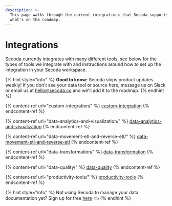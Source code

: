 ```yaml
---
description: >-
  This page walks through the current integrations that Secoda supports and
  what's on the roadmap.
---
```


# Integrations

Secoda currently integrates with many different tools, see below for the types of tools we integrate with and instructions around how to set up the integration in your Secoda workspace.&#x20;

{% hint style="info" %}
**Good to know:** Secoda ships product updates weekly! If you don't see your data tool or source here, message us on Slack or email us at hello@secoda.co and we'll add it to the roadmap.
{% endhint %}

{% content-ref url="custom-integration/" %}
[custom-integration](custom-integration/)
{% endcontent-ref %}

{% content-ref url="data-analytics-and-visualization/" %}
[data-analytics-and-visualization](data-analytics-and-visualization/)
{% endcontent-ref %}

{% content-ref url="data-movement-etl-and-reverse-etl/" %}
[data-movement-etl-and-reverse-etl](data-movement-etl-and-reverse-etl/)
{% endcontent-ref %}

{% content-ref url="data-transformation/" %}
[data-transformation](data-transformation/)
{% endcontent-ref %}

{% content-ref url="data-quality/" %}
[data-quality](data-quality/)
{% endcontent-ref %}

{% content-ref url="productivity-tools/" %}
[productivity-tools](productivity-tools/)
{% endcontent-ref %}

{% hint style="info" %}
Not using Secoda to manage your data documentation yet? Sign up for free [here](https://app.secoda.co/) 👈
{% endhint %}
